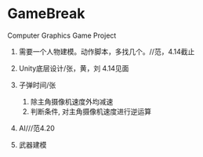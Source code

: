 # GameBreak
Computer Graphics Game Project

1. 需要一个人物建模。动作脚本，多找几个。//范，4.14截止

2. Unity底层设计/张，黄，刘 4.14见面

3. 子弹时间/张
    1. 除主角摄像机速度外均减速
    2. 判断条件, 对主角摄像机速度进行逆运算

4. AI///范4.20

5. 武器建模
